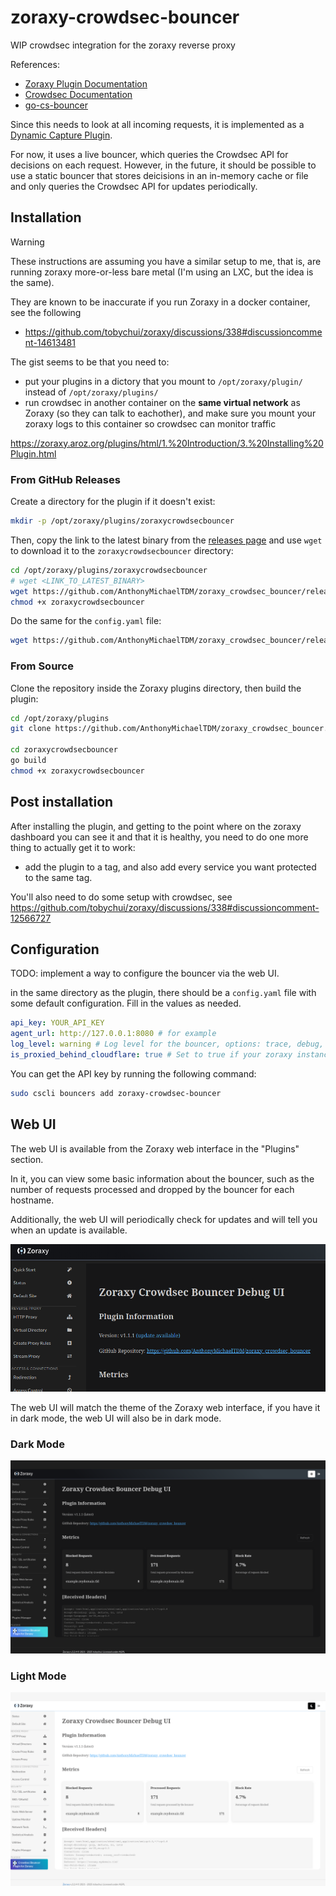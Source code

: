 # zoraxy-crowdsec-bouncer

WIP crowdsec integration for the zoraxy reverse proxy

References:

- [Zoraxy Plugin Documentation](https://zoraxy.aroz.org/plugins/html/)
- [Crowdsec Documentation](https://docs.crowdsec.net/)
- [go-cs-bouncer](https://github.com/crowdsecurity/go-cs-bouncer)

Since this needs to look at all incoming requests, it is implemented as a [Dynamic Capture Plugin](https://zoraxy.aroz.org/plugins/html/3.%20Basic%20Examples/4.%20Dynamic%20Capture%20Example.html).

For now, it uses a live bouncer, which queries the Crowdsec API for decisions on each request. However, in the future, it should be possible to use a static bouncer that stores deicisions in an in-memory cache or file and only queries the Crowdsec API for updates periodically.

## Installation

> [!warning] 
> These instructions are assuming you have a similar setup to me, that is, are running zoraxy more-or-less bare metal (I'm using an LXC, but the idea is the same).
> 
> They are known to be inaccurate if you run Zoraxy in a docker container, see the following
> - https://github.com/tobychui/zoraxy/discussions/338#discussioncomment-14613481
> 
> The gist seems to be that you need to:
> - put your plugins in a dictory that you mount to `/opt/zoraxy/plugin/` instead of `/opt/zoraxy/plugins/`
> - run crowdsec in another container on the **same virtual network** as Zoraxy (so they can talk to eachother), and make sure you mount your zoraxy logs to this container so crowdsec can monitor traffic


<https://zoraxy.aroz.org/plugins/html/1.%20Introduction/3.%20Installing%20Plugin.html>

### From GitHub Releases

Create a directory for the plugin if it doesn't exist:

```bash
mkdir -p /opt/zoraxy/plugins/zoraxycrowdsecbouncer
```

Then, copy the link to the latest binary from the [releases page](https://github.com/AnthonyMichaelTDM/zoraxy_crowdsec_bouncer/releases) and use `wget` to download it to the `zoraxycrowdsecbouncer` directory:

```bash
cd /opt/zoraxy/plugins/zoraxycrowdsecbouncer
# wget <LINK_TO_LATEST_BINARY>
wget https://github.com/AnthonyMichaelTDM/zoraxy_crowdsec_bouncer/releases/download/v1.2.1/zoraxycrowdsecbouncer
chmod +x zoraxycrowdsecbouncer
```

Do the same for the `config.yaml` file:

```bash
wget https://github.com/AnthonyMichaelTDM/zoraxy_crowdsec_bouncer/releases/download/v1.2.1/config.yaml
```

### From Source

Clone the repository inside the Zoraxy plugins directory, then build the plugin:

```bash
cd /opt/zoraxy/plugins
git clone https://github.com/AnthonyMichaelTDM/zoraxy_crowdsec_bouncer.git zoraxycrowdsecbouncer

cd zoraxycrowdsecbouncer
go build
chmod +x zoraxycrowdsecbouncer
```

## Post installation

After installing the plugin, and getting to the point where on the zoraxy dashboard you can see it and that it is healthy, you need to do one more thing to actually get it to work:
- add the plugin to a tag, and also add every service you want protected to the same tag.

You'll also need to do some setup with crowdsec, see https://github.com/tobychui/zoraxy/discussions/338#discussioncomment-12566727

## Configuration

TODO: implement a way to configure the bouncer via the web UI.

in the same directory as the plugin, there should be a `config.yaml` file with some default configuration. Fill in the values as needed.

```yaml
api_key: YOUR_API_KEY
agent_url: http://127.0.0.1:8080 # for example
log_level: warning # Log level for the bouncer, options: trace, debug, info, warning, error
is_proxied_behind_cloudflare: true # Set to true if your zoraxy instance is proxied behind Cloudflare
```

You can get the API key by running the following command:

```bash
sudo cscli bouncers add zoraxy-crowdsec-bouncer
```

## Web UI

The web UI is available from the Zoraxy web interface in the "Plugins" section.

In it, you can view some basic information about the bouncer, such as the number of requests processed and dropped by the bouncer for each hostname.

Additionally, the web UI will periodically check for updates and will tell you when an update is available.

![](assets/WebUI-Update-Available.png)

The web UI will match the theme of the Zoraxy web interface, if you have it in dark mode, the web UI will also be in dark mode.

### Dark Mode

![](assets/WebUI-Dark.png)

### Light Mode

![](assets/WebUI-Light.png)
